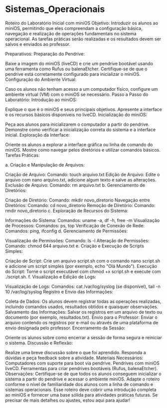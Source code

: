 # Sistemas_Operacionais

Roteiro do Laboratório Inicial com miniOS
Objetivo:
Introduzir os alunos ao miniOS, permitindo que eles compreendam a configuração básica, navegação e realização de operações fundamentais no sistema operacional. As tarefas práticas serão realizadas e os resultados devem ser salvos e enviados ao professor.

Preparativos:
Preparação do Pendrive:

Baixe a imagem do miniOS (liveCD) e crie um pendrive bootável usando uma ferramenta como Rufus ou balenaEtcher.
Certifique-se de que o pendrive está corretamente configurado para inicializar o miniOS.
Configuração do Ambiente Virtual:

Caso os alunos não tenham acesso a um computador físico, configure um ambiente virtual (VM) com o miniOS se necessário.
Passo a Passo do Laboratório:
Introdução ao miniOS:

Explique o que é o miniOS e seus principais objetivos.
Apresente a interface e os recursos básicos disponíveis no liveCD.
Inicialização do miniOS:

Peça aos alunos para inicializarem o computador a partir do pendrive.
Demonstre como verificar a inicialização correta do sistema e a interface inicial.
Exploração da Interface:

Oriente os alunos a explorar a interface gráfica ou linha de comando do miniOS.
Mostre como navegar pelos diretórios e utilizar comandos básicos.
Tarefas Práticas:

a. Criação e Manipulação de Arquivos:

Criação de Arquivo:
Comando: touch arquivo.txt
Edição de Arquivo:
Edite o arquivo com nano arquivo.txt, adicione algum texto e salve as alterações.
Exclusão de Arquivo:
Comando: rm arquivo.txt
b. Gerenciamento de Diretórios:

Criação de Diretório:
Comando: mkdir novo_diretorio
Navegação entre Diretórios:
Comando: cd novo_diretorio
Remoção de Diretório:
Comando: rmdir novo_diretorio
c. Exploração de Recursos do Sistema:

Informações do Sistema:
Comandos: uname -a, df -h, free -m
Visualização de Processos:
Comandos: ps, top
Verificação de Conexão de Rede:
Comandos: ping, ifconfig
d. Gerenciamento de Permissões:

Visualização de Permissões:
Comando: ls -l
Alteração de Permissões:
Comando: chmod 644 arquivo.txt
e. Criação e Execução de Scripts Simples:

Criação de Script:
Crie um arquivo script.sh com o comando nano script.sh e adicione um script simples (por exemplo, echo "Olá Mundo").
Execução do Script:
Torne o script executável com chmod +x script.sh e execute com ./script.sh.
f. Visualização e Edição de Logs:

Visualização de Logs:
Comandos: cat /var/log/syslog (se disponível), tail -n 10 /var/log/syslog
Registro e Envio das Informações:

Coleta de Dados:
Os alunos devem registrar todas as operações realizadas, incluindo comandos usados, resultados obtidos e quaisquer observações.
Salvamento das Informações:
Salvar os registros em um arquivo de texto ou documento (por exemplo, resultados.txt).
Envio para o Professor:
Enviar o arquivo contendo os registros por e-mail ou através de uma plataforma de envio designada pelo professor.
Encerramento da Sessão:

Oriente os alunos sobre como encerrar a sessão de forma segura e reiniciar o sistema.
Discussão e Reflexão:

Realize uma breve discussão sobre o que foi aprendido.
Responda a dúvidas e peça feedback sobre a atividade.
Materiais Necessários:
Computadores com suporte para boot via pendrive.
Pendrives com miniOS liveCD.
Ferramentas para criar pendrives bootáveis (Rufus, balenaEtcher).
Observações:
Certifique-se de que todos os alunos conseguem inicializar o sistema a partir do pendrive e acessar o ambiente miniOS.
Adapte o roteiro conforme o nível de familiaridade dos alunos com a linha de comando e sistemas operacionais.
Esse roteiro deve cobrir uma introdução completa ao miniOS e fornecer uma base sólida para atividades práticas futuras. Se precisar de mais detalhes ou ajustes, estou aqui para ajudar!
